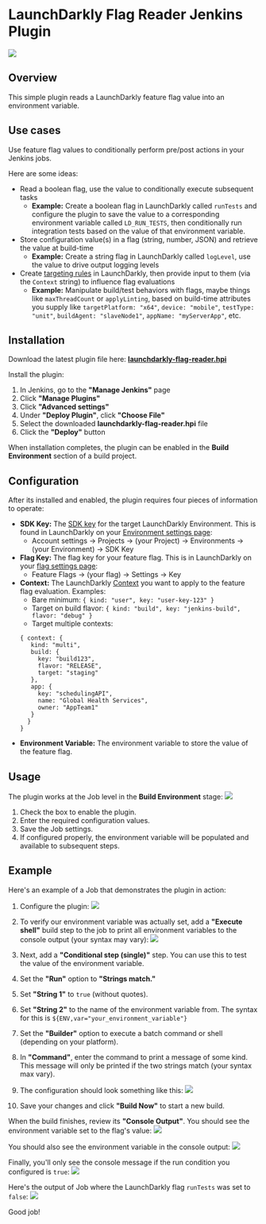 # LaunchDarkly Flag Reader Jenkins Plugin

![](docs/images/logo.png)

## Overview

This simple plugin reads a LaunchDarkly feature flag value into an environment variable.

## Use cases

Use feature flag values to conditionally perform pre/post actions in your Jenkins jobs.

Here are some ideas:

- Read a boolean flag, use the value to conditionally execute subsequent tasks
  - **Example:** Create a boolean flag in LaunchDarkly called `runTests` and configure the plugin to save the value to
    a corresponding environment variable called `LD_RUN_TESTS`, then conditionally run integration tests based on the
    value of that
    environment variable.
- Store configuration value(s) in a flag (string, number, JSON) and retrieve the value at build-time
  - **Example:** Create a string flag in LaunchDarkly called `logLevel`, use the value to drive output logging levels
- Create [targeting rules](https://docs.launchdarkly.com/home/targeting-flags/targeting-rules) in LaunchDarkly, then
  provide input to them (via the `Context` string) to influence flag evaluations
  - **Example:** Manipulate build/test behaviors with flags, maybe things like `maxThreadCount` or `applyLinting`,
    based on
    build-time attributes you supply
    like `targetPlatform: "x64"`, `device: "mobile"`, `testType: "unit"`, `buildAgent: "slaveNode1"`, `appName: "myServerApp"`,
    etc.

## Installation

Download the latest plugin file here: **[launchdarkly-flag-reader.hpi](releases/latest)**

Install the plugin:

1. In Jenkins, go to the **"Manage Jenkins"** page
2. Click **"Manage Plugins"**
3. Click **"Advanced settings"**
4. Under **"Deploy Plugin"**, click **"Choose File"**
5. Select the downloaded **launchdarkly-flag-reader.hpi** file
6. Click the **"Deploy"** button

When installation completes, the plugin can be enabled in the **Build Environment** section of a build project.

## Configuration

After its installed and enabled, the plugin requires four pieces of information to operate:

- **SDK Key:**
  The <a href="https://docs.launchdarkly.com/home/getting-started/setting-up/?q=sdk+key#setting-up-an-sdk">SDK key</a>
  for the target LaunchDarkly Environment. This is found in LaunchDarkly on
  your <a href="https://docs.launchdarkly.com/home/organize/environments/?q=environment#opening-environments">
  Environment
  settings page</a>:
  - Account settings -> Projects -> (your Project) -> Environments -> (your Environment) -> SDK Key
- **Flag Key:** The flag key for your feature flag. This is in LaunchDarkly on
  your <a href="https://docs.launchdarkly.com/home/creating-flags/settings/?q=flag+se#overview">flag settings page</a>:
  - Feature Flags -> (your flag) -> Settings -> Key
- **Context:** The
  LaunchDarkly [Context](https://docs.launchdarkly.com/home/contexts/">https://docs.launchdarkly.com/home/contexts/) you
  want to apply to the feature flag evaluation. Examples:
  - Bare minimum: `{ kind: "user", key: "user-key-123" }`
  - Target on build flavor: `{ kind: "build", key: "jenkins-build", flavor: "debug" }`
  - Target multiple contexts:
  ```
  { context: {
     kind: "multi",
     build: {
       key: "build123",
       flavor: "RELEASE",
       target: "staging"
     },
     app: {
       key: "schedulingAPI",
       name: "Global Health Services",
       owner: "AppTeam1"
     }
    }
  }
  ```
- **Environment Variable:** The environment variable to store the value of the feature flag.

## Usage

The plugin works at the Job level in the **Build Environment** stage:
![](docs/images/usage.png)

1. Check the box to enable the plugin.
2. Enter the required configuration values.
3. Save the Job settings.
4. If configured properly, the environment variable will be populated and available to subsequent steps.

## Example

Here's an example of a Job that demonstrates the plugin in action:

1. Configure the plugin:
   ![](docs/images/step1.png)

2. To verify our environment variable was actually set, add a **"Execute shell"** build step to the job to print all
   environment
   variables to the console output (your syntax may vary):
   ![](docs/images/step2.png)

3. Next, add a **"Conditional step (single)"** step. You can use this to test the value of the environment variable.
4. Set the **"Run"** option to **"Strings match."**
5. Set **"String 1"** to `true` (without quotes).
6. Set **"String 2"** to the name of the environment variable from. The syntax for this
   is `${ENV,var="your_environment_variable"}`
7. Set the **"Builder"** option to execute a batch command or shell (depending on your platform).
8. In **"Command"**, enter the command to print a message of some kind. This message will only be printed if the two
   strings match (your syntax max vary).
9. The configuration should look something like this:
   ![](docs/images/step3.png)

10. Save your changes and click **"Build Now"** to start a new build.

When the build finishes, review its **"Console Output"**. You should see the environment variable set to the flag's
value:
![](docs/images/step4.png)

You should also see the environment variable in the console output:
![](docs/images/step5.png)

Finally, you'll only see the console message if the run condition you configured is `true`:
![](docs/images/step6.png)

Here's the output of Job where the LaunchDarkly flag `runTests` was set to `false`:
![](docs/images/step7.png)

Good job!
